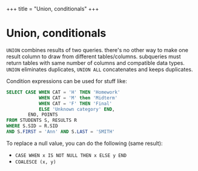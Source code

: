 +++
title = "Union, conditionals"
+++

# Union, conditionals

`UNION` combines results of two queries. there\'s no other way to make
one result column to draw from different tables/columns. subqueries must
return tables with same number of columns and compatible data types.
`UNION` eliminates duplicates, `UNION ALL` concatenates and keeps
duplicates.

Condition expressions can be used for stuff like:

```sql
SELECT CASE WHEN CAT = 'H' THEN 'Homework'
            WHEN CAT = 'M' then 'Midterm'
            WHEN CAT = 'F' THEN 'Final'
            ELSE 'Unknown category' END,
        ENO, POINTS
FROM STUDENTS S, RESULTS R
WHERE S.SID = R.SID
AND S.FIRST = 'Ann' AND S.LAST = 'SMITH'
```

To replace a null value, you can do the following (same result):

-   `CASE WHEN x IS NOT NULL THEN x ELSE y END`
-   `COALESCE (x, y)`

